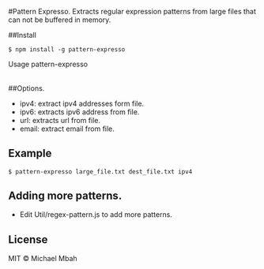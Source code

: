 #Pattern Expresso.
Extracts regular expression patterns from large files that can not be buffered in memory. 

##Install
```
$ npm install -g pattern-expresso
```

Usage
pattern-expresso <source> <destination> <option>

##Options.
- ipv4: extract ipv4 addresses form file.
- ipv6: extracts ipv6 address from  file.
- url: extracts url from file.
- email: extract email from file.

## Example
```
$ pattern-expresso large_file.txt dest_file.txt ipv4
```
## Adding more patterns.
- Edit Util/regex-pattern.js to add more patterns.
## License
MIT © Michael Mbah

